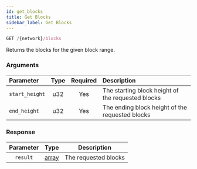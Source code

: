 ```yaml
---
id: get_blocks
title: Get Blocks
sidebar_label: Get Blocks
---
```


```javascript title=ENDPOINT
GET /{network}/blocks
```

Returns the blocks for the given block range.

### Arguments

| Parameter             | Type | Required | Description                                       |
|:----------------------|:----:|:--------:|:--------------------------------------------------|
| `start_height`        | u32  |   Yes    | The starting block height of the requested blocks |
| `end_height`          | u32  |   Yes    | The ending block height of the requested blocks   |


### Response

| Parameter |                 Type                 |     Description      |
|:---------:|:------------------------------------:|:--------------------:|
| `result`  | [array](../../concepts/beginner/05_blocks.md) | The requested blocks |

